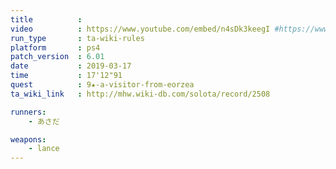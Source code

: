 ```yaml
---
title          :
video          : https://www.youtube.com/embed/n4sDk3keegI #https://www.youtube.com/watch?v=n4sDk3keegI
run_type       : ta-wiki-rules
platform       : ps4
patch_version  : 6.01
date           : 2019-03-17
time           : 17'12"91
quest          : 9★-a-visitor-from-eorzea
ta_wiki_link   : http://mhw.wiki-db.com/solota/record/2508

runners:
    - あさだ

weapons:
    - lance
---
```


